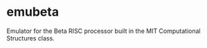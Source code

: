 emubeta
=======

Emulator for the Beta RISC processor built in the MIT Computational Structures class.
